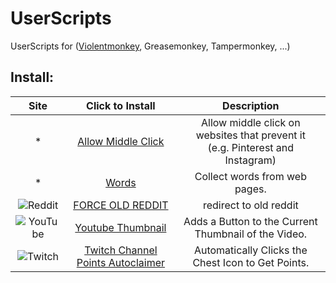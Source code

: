 # UserScripts
UserScripts for ([Violentmonkey](https://violentmonkey.github.io/), Greasemonkey, Tampermonkey, ...)

## Install:
| Site | Click to Install | Description |
| :---: | :---: | :---: |
| * | [Allow Middle Click](https://github.com/0xC0LD/UserScripts/raw/master/allow_middle_click.user.js) | Allow middle click on websites that prevent it<br>(e.g. Pinterest and Instagram) |
| * | [Words](https://github.com/0xC0LD/UserScripts/raw/master/words.user.js) | Collect words from web pages. |
| ![Reddit](https://www.redditstatic.com/desktop2x/img/favicon/favicon-16x16.png) | [FORCE OLD REDDIT](https://github.com/0xC0LD/UserScripts/raw/master/oldReddit.user.js) | redirect to old reddit |
| ![YouTube](https://www.youtube.com/favicon.ico) | [Youtube Thumbnail](https://github.com/0xC0LD/UserScripts/raw/master/ytthumb.user.js) | Adds a Button to the Current Thumbnail of the Video. |
| ![Twitch](https://assets.twitch.tv/assets/favicon-16-52e571ffea063af7a7f4.png) | [Twitch Channel Points Autoclaimer](https://github.com/0xC0LD/UserScripts/raw/master/TCPA.user.js) | Automatically Clicks the Chest Icon to Get Points. |

